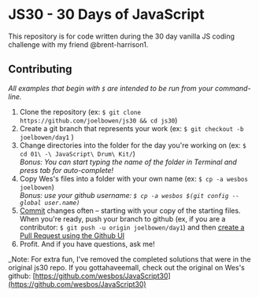 # JS30 - 30 Days of JavaScript

This repository is for code written during the 30 day vanilla JS coding challenge with my friend @brent-harrison1.

## Contributing

_All examples that begin with `$` are intended to be run from your command-line._

1. Clone the repository (ex: `$ git clone https://github.com/joelbowen/js30 && cd js30`)
2. Create a git branch that represents your work (ex: `$ git checkout -b joelbowen/day1` )
3. Change directories into the folder for the day you're working on (ex: `$ cd 01\ -\ JavaScript\ Drum\ Kit/`)  
   _Bonus: You can start typing the name of the folder in Terminal and press tab for auto-complete!_
4. Copy Wes's files into a folder with your own name (ex: `$ cp -a wesbos joelbowen`)  
   _Bonus: use your github username: `$ cp -a wesbos $(git config --global user.name)`_
5. [Commit](https://help.github.com/articles/adding-a-file-to-a-repository-using-the-command-line/) changes often – starting with your copy of the starting files. When you're ready, push your branch to github (ex, if you are a contributor: `$ git push -u origin joelbowen/day1`) and then [create a Pull Request using the Github UI](https://help.github.com/articles/creating-a-pull-request/)
6. Profit. And if you have questions, ask me!

\_Note: For extra fun, I've removed the completed solutions that were in the original js30 repo. If you gottahaveemall, check out the original on Wes's github: [https://github.com/wesbos/JavaScript30](https://github.com/wesbos/JavaScript30)
